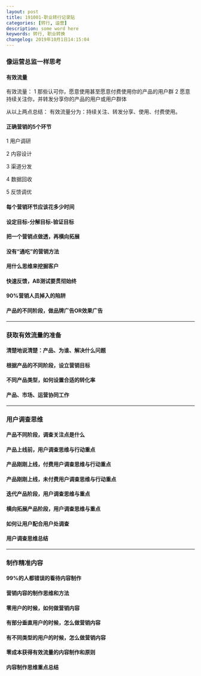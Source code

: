 ```yaml
---
layout: post
title: 191001-职业转行记录贴
categories: [转行, 运营]
description: some word here
keywords: 转行, 职业转换
changelog: 2019年10月1日14:15:04
---
```


### 像运营总监一样思考

#### 有效流量

有效流量：
1 那些认可你，愿意使用甚至愿意付费使用你的产品的用户群
2 愿意持续关注你，并转发分享你的产品的用户或用户群体

从以上两点总结：
有效流量分为：持续关注、转发分享、使用、付费使用。

#### 正确营销的5个环节

1 用户调研

2 内容设计

3 渠道分发

4 数据回收

5 反馈调优


#### 每个营销环节应该花多少时间


#### 设定目标-分解目标-验证目标


#### 把一个营销点做透，再横向拓展


#### 没有“通吃”的营销方法


#### 用什么思维来挖掘客户


#### 快速反馈，AB测试要贯彻始终


#### 90%营销人员掉入的陷阱


#### 产品的不同阶段，做品牌广告OR效果广告


---

### 获取有效流量的准备


#### 清楚地说清楚：产品、为谁、解决什么问题


#### 根据产品的不同阶段，设立营销目标


#### 不同产品类型，如何设置合适的转化率


#### 产品、市场、运营协同工作

---

### 用户调查思维

#### 产品不同阶段，调查关注点是什么

#### 产品上线前，用户调查思维与行动重点

#### 产品刚刚上线，付费用户调查思维与行动重点

#### 产品刚刚上线，未付费用户调查思维与行动重点

#### 迭代产品阶段，用户调查思维与重点

#### 横向拓展产品阶段，用户调查思维与重点

#### 如何让用户配合用户处调查

#### 用户调查思维总结

---

### 制作精准内容

#### 99%的人都错误的看待内容制作

#### 营销内容的制作思维和方法

#### 零用户的时候，如何做营销内容

#### 有部分垂直用户的时候，怎么做营销内容

#### 有不同类型的用户的时候，怎么做营销内容

#### 零成本获得有效流量的内容制作和原则

#### 内容制作思维重点总结

